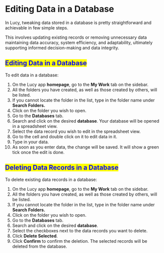 # Editing Data in a Database

In Lucy, tweaking data stored in a database is pretty straightforward and achievable in few simple steps.

This involves updating existing records or removing unnecessary data maintaining data accuracy, system efficiency, and adaptability, ultimately supporting informed decision-making and data integrity.

## <mark style="color:blue;">Editing Data in a Database</mark>

To edit data in a database:

1. On the Lucy app **homepage**, go to the **My Work** tab on the sidebar.
2. All the folders you have created, as well as those created by others, will be listed.
3. If you cannot locate the folder in the list, type in the folder name under **Search Folders.**
4. Click on the folder you wish to open.
5. Go to the **Databases** tab.
6. Search and click on the desired **database**. Your database will be opened in a spreadsheet view.
7. Select the data record you wish to edit in the spreadsheet view.
8. Go to the cell and double click on it to edit data in it.
9. Type in your data.
10. As soon as you enter data, the change will be saved. It will show a green tick once the edit is done.

## <mark style="color:blue;">Deleting Data Records in a Database</mark>

To delete existing data records in a database:

1. On the Lucy app **homepage**, go to the **My Work** tab on the sidebar.
2. All the folders you have created, as well as those created by others, will be listed.
3. If you cannot locate the folder in the list, type in the folder name under **Search Folders.**
4. Click on the folder you wish to open.
5. Go to the **Databases** tab.
6. Search and click on the desired **database**.
7. Select the checkboxes next to the data records you want to delete.
8. Click **Delete Selected**.
9. Click **Confirm** to confirm the deletion. The selected records will be deleted from the database.
